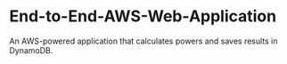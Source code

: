 # End-to-End-AWS-Web-Application
An AWS-powered application that calculates powers and saves results in DynamoDB.
